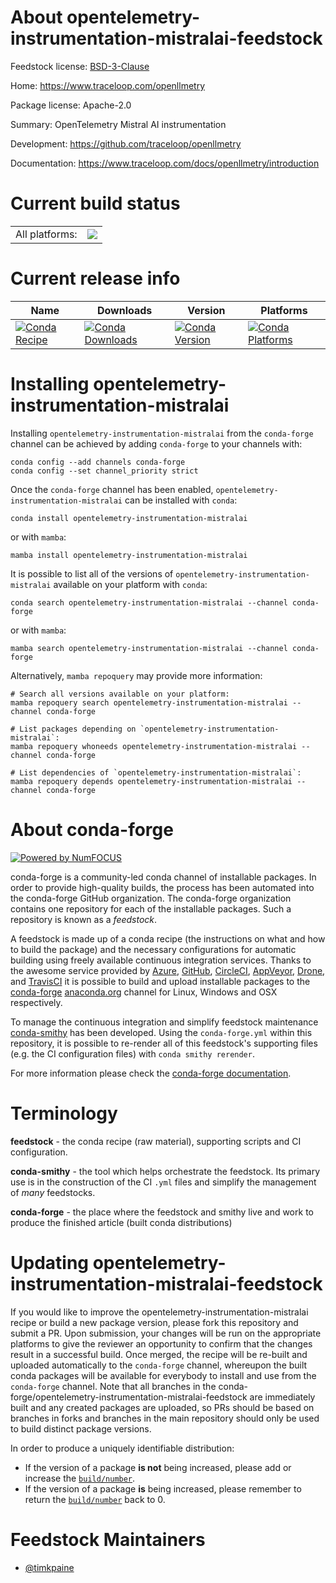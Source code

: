 About opentelemetry-instrumentation-mistralai-feedstock
=======================================================

Feedstock license: [BSD-3-Clause](https://github.com/conda-forge/opentelemetry-instrumentation-mistralai-feedstock/blob/main/LICENSE.txt)

Home: https://www.traceloop.com/openllmetry

Package license: Apache-2.0

Summary: OpenTelemetry Mistral AI instrumentation

Development: https://github.com/traceloop/openllmetry

Documentation: https://www.traceloop.com/docs/openllmetry/introduction

Current build status
====================


<table><tr><td>All platforms:</td>
    <td>
      <a href="https://dev.azure.com/conda-forge/feedstock-builds/_build/latest?definitionId=25142&branchName=main">
        <img src="https://dev.azure.com/conda-forge/feedstock-builds/_apis/build/status/opentelemetry-instrumentation-mistralai-feedstock?branchName=main">
      </a>
    </td>
  </tr>
</table>

Current release info
====================

| Name | Downloads | Version | Platforms |
| --- | --- | --- | --- |
| [![Conda Recipe](https://img.shields.io/badge/recipe-opentelemetry--instrumentation--mistralai-green.svg)](https://anaconda.org/conda-forge/opentelemetry-instrumentation-mistralai) | [![Conda Downloads](https://img.shields.io/conda/dn/conda-forge/opentelemetry-instrumentation-mistralai.svg)](https://anaconda.org/conda-forge/opentelemetry-instrumentation-mistralai) | [![Conda Version](https://img.shields.io/conda/vn/conda-forge/opentelemetry-instrumentation-mistralai.svg)](https://anaconda.org/conda-forge/opentelemetry-instrumentation-mistralai) | [![Conda Platforms](https://img.shields.io/conda/pn/conda-forge/opentelemetry-instrumentation-mistralai.svg)](https://anaconda.org/conda-forge/opentelemetry-instrumentation-mistralai) |

Installing opentelemetry-instrumentation-mistralai
==================================================

Installing `opentelemetry-instrumentation-mistralai` from the `conda-forge` channel can be achieved by adding `conda-forge` to your channels with:

```
conda config --add channels conda-forge
conda config --set channel_priority strict
```

Once the `conda-forge` channel has been enabled, `opentelemetry-instrumentation-mistralai` can be installed with `conda`:

```
conda install opentelemetry-instrumentation-mistralai
```

or with `mamba`:

```
mamba install opentelemetry-instrumentation-mistralai
```

It is possible to list all of the versions of `opentelemetry-instrumentation-mistralai` available on your platform with `conda`:

```
conda search opentelemetry-instrumentation-mistralai --channel conda-forge
```

or with `mamba`:

```
mamba search opentelemetry-instrumentation-mistralai --channel conda-forge
```

Alternatively, `mamba repoquery` may provide more information:

```
# Search all versions available on your platform:
mamba repoquery search opentelemetry-instrumentation-mistralai --channel conda-forge

# List packages depending on `opentelemetry-instrumentation-mistralai`:
mamba repoquery whoneeds opentelemetry-instrumentation-mistralai --channel conda-forge

# List dependencies of `opentelemetry-instrumentation-mistralai`:
mamba repoquery depends opentelemetry-instrumentation-mistralai --channel conda-forge
```


About conda-forge
=================

[![Powered by
NumFOCUS](https://img.shields.io/badge/powered%20by-NumFOCUS-orange.svg?style=flat&colorA=E1523D&colorB=007D8A)](https://numfocus.org)

conda-forge is a community-led conda channel of installable packages.
In order to provide high-quality builds, the process has been automated into the
conda-forge GitHub organization. The conda-forge organization contains one repository
for each of the installable packages. Such a repository is known as a *feedstock*.

A feedstock is made up of a conda recipe (the instructions on what and how to build
the package) and the necessary configurations for automatic building using freely
available continuous integration services. Thanks to the awesome service provided by
[Azure](https://azure.microsoft.com/en-us/services/devops/), [GitHub](https://github.com/),
[CircleCI](https://circleci.com/), [AppVeyor](https://www.appveyor.com/),
[Drone](https://cloud.drone.io/welcome), and [TravisCI](https://travis-ci.com/)
it is possible to build and upload installable packages to the
[conda-forge](https://anaconda.org/conda-forge) [anaconda.org](https://anaconda.org/)
channel for Linux, Windows and OSX respectively.

To manage the continuous integration and simplify feedstock maintenance
[conda-smithy](https://github.com/conda-forge/conda-smithy) has been developed.
Using the ``conda-forge.yml`` within this repository, it is possible to re-render all of
this feedstock's supporting files (e.g. the CI configuration files) with ``conda smithy rerender``.

For more information please check the [conda-forge documentation](https://conda-forge.org/docs/).

Terminology
===========

**feedstock** - the conda recipe (raw material), supporting scripts and CI configuration.

**conda-smithy** - the tool which helps orchestrate the feedstock.
                   Its primary use is in the construction of the CI ``.yml`` files
                   and simplify the management of *many* feedstocks.

**conda-forge** - the place where the feedstock and smithy live and work to
                  produce the finished article (built conda distributions)


Updating opentelemetry-instrumentation-mistralai-feedstock
==========================================================

If you would like to improve the opentelemetry-instrumentation-mistralai recipe or build a new
package version, please fork this repository and submit a PR. Upon submission,
your changes will be run on the appropriate platforms to give the reviewer an
opportunity to confirm that the changes result in a successful build. Once
merged, the recipe will be re-built and uploaded automatically to the
`conda-forge` channel, whereupon the built conda packages will be available for
everybody to install and use from the `conda-forge` channel.
Note that all branches in the conda-forge/opentelemetry-instrumentation-mistralai-feedstock are
immediately built and any created packages are uploaded, so PRs should be based
on branches in forks and branches in the main repository should only be used to
build distinct package versions.

In order to produce a uniquely identifiable distribution:
 * If the version of a package **is not** being increased, please add or increase
   the [``build/number``](https://docs.conda.io/projects/conda-build/en/latest/resources/define-metadata.html#build-number-and-string).
 * If the version of a package **is** being increased, please remember to return
   the [``build/number``](https://docs.conda.io/projects/conda-build/en/latest/resources/define-metadata.html#build-number-and-string)
   back to 0.

Feedstock Maintainers
=====================

* [@timkpaine](https://github.com/timkpaine/)


<!-- dummy commit to enable rerendering -->

